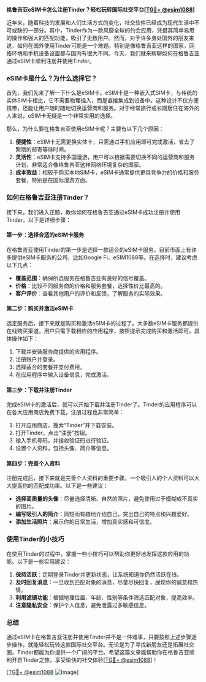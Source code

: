 **格鲁吉亚eSIM卡怎么注册Tinder？轻松玩转国际社交平台[[TG💪+ @esim1088](https://t.me/s/esim1088)]**

近年来，随着科技的发展和人们生活方式的变化，社交软件已经成为现代生活中不可或缺的一部分。其中，Tinder作为一款风靡全球的约会应用，凭借其简单易用的操作和强大的匹配功能，吸引了无数用户。然而，对于许多身处国外的朋友来说，如何在国外使用Tinder可能是一个难题。特别是像格鲁吉亚这样的国家，网络环境和手机设备设置都与国内有很大不同。今天，我们就来聊聊如何在格鲁吉亚通过eSIM卡顺利注册并使用Tinder。

### eSIM卡是什么？为什么选择它？

首先，我们先来了解一下什么是eSIM卡。eSIM卡是一种嵌入式SIM卡，与传统的实体SIM卡相比，它不需要物理插入，而是直接集成到设备中。这种设计不仅方便携带，还能让用户随时随地切换运营商和服务。对于经常旅行或长期居住在海外的人来说，eSIM卡无疑是一个非常实用的选择。

那么，为什么要在格鲁吉亚使用eSIM卡呢？主要有以下几个原因：

1. **便捷性**：eSIM卡无需更换实体卡，只需通过手机应用即可完成激活，省去了繁琐的邮寄等待时间。
2. **灵活性**：eSIM卡支持多国漫游，用户可以根据需要切换不同的运营商和服务计划，非常适合像格鲁吉亚这样网络环境复杂的国家。
3. **成本效益**：相较于购买本地SIM卡，eSIM卡通常提供更具竞争力的价格和服务套餐，特别是在国际漫游方面。

### 如何在格鲁吉亚注册Tinder？

接下来，我们进入正题，教你如何在格鲁吉亚通过eSIM卡成功注册并使用Tinder。以下是详细步骤：

#### 第一步：选择合适的eSIM卡服务

在格鲁吉亚使用Tinder的第一步是选择一款适合的eSIM卡服务。目前市面上有许多提供eSIM卡服务的公司，比如Google Fi、eSIM1088等。在选择时，建议考虑以下几点：

- **覆盖范围**：确保所选服务在格鲁吉亚有良好的信号覆盖。
- **价格**：比较不同服务商的价格和服务套餐，选择性价比最高的。
- **客户评价**：查看其他用户的评价和反馈，了解服务的实际效果。

#### 第二步：购买并激活eSIM卡

选定服务后，接下来就是购买和激活eSIM卡的过程了。大多数eSIM卡服务都提供在线购买渠道，用户只需下载相应的应用程序，按照提示完成购买和激活即可。具体操作如下：

1. 下载并安装服务商提供的应用程序。
2. 注册账户并登录。
3. 选择适合的套餐并支付费用。
4. 在应用程序中输入设备信息，完成激活。

#### 第三步：下载并注册Tinder

完成eSIM卡的激活后，就可以开始下载并注册Tinder了。Tinder的应用程序可以在各大应用商店免费下载，注册过程也非常简单：

1. 打开应用商店，搜索“Tinder”并下载安装。
2. 打开Tinder，点击“注册”按钮。
3. 输入手机号码，并接收验证码进行验证。
4. 设置个人资料，包括头像、简介等信息。

#### 第四步：完善个人资料

注册完成后，接下来就是完善个人资料的重要步骤。一个吸引人的个人资料可以大大提高你的匹配成功率。以下是一些建议：

- **选择高质量的头像**：尽量选择清晰、自然的照片，避免使用过于模糊或不真实的图片。
- **编写吸引人的简介**：简短而有趣地介绍自己，突出自己的特点和兴趣爱好。
- **添加生活照片**：展示你的日常生活，增加真实感和可信度。

### 使用Tinder的小技巧

在使用Tinder的过程中，掌握一些小技巧可以帮助你更好地发挥这款应用的功能。以下是一些实用建议：

1. **保持活跃**：定期登录Tinder并更新状态，让系统知道你仍然活跃在线。
2. **及时回复消息**：一旦收到匹配对象的消息，尽量尽快回复，展现你的诚意和热情。
3. **利用滤镜功能**：根据地理位置、年龄、性别等条件筛选匹配对象，提高效率。
4. **注意隐私安全**：保护个人信息，避免泄露过多敏感信息。

### 总结

通过eSIM卡在格鲁吉亚注册并使用Tinder并不是一件难事，只要按照上述步骤逐步操作，就能轻松玩转这款国际社交平台。无论是为了寻找新朋友还是拓展社交圈，Tinder都能为你提供一个广阔的平台。希望这篇文章能帮助你在格鲁吉亚顺利开启Tinder之旅，享受愉快的社交体验[[TG💪+ @esim1088](https://t.me/s/esim1088)]！

[[TG💪+ @esim1088](https://t.me/s/esim1088) ![Image](https://i.postimg.cc/4NQfJmqS/Snipaste-2025-05-13-00-14-12.png)]